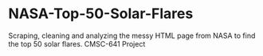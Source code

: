 # NASA-Top-50-Solar-Flares
Scraping, cleaning and analyzing the messy HTML page from NASA to find the top 50 solar flares.
CMSC-641 Project
